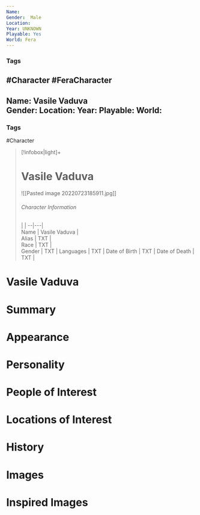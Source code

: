 ```yaml
---
Name: 
Gender:  Male
Location: 
Year: UNKNOWN
Playable: Yes
World: Fera
---
```


### Tags
#Character #FeraCharacter 
---
Name: Vasile Vaduva  
Gender: 
Location: 
Year: 
Playable:
World: 
---

### Tags
#Character 

> [!infobox|light]+  
> # Vasile Vaduva  
> ![[Pasted image 20220723185911.jpg]]
> ###### Character Information
>  |   |
> --|---|  
> Name | Vasile Vaduva |  
> Alias | TXT |  
> Race | TXT |  
> Gender | TXT |
> Languages | TXT |
> Date of Birth | TXT |
> Date of Death | TXT |

# Vasile Vaduva

# Summary

# Appearance

# Personality

# People of Interest

# Locations of Interest

# History

# Images

# Inspired Images
